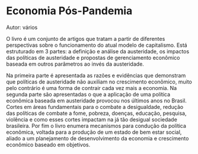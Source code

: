 # Economia Pós-Pandemia
Autor: vários

O livro é um conjunto de artigos que tratam a partir de diferentes perspectivas sobre o funcionamento do atual modelo de capitalismo. Está estruturado em 3 partes: a definição e análise da austeridade, os impactos das políticas de austeridade e propostas de gerenciamento econômico baseada em outros parâmetros ao invés da austeridade.

Na primeira parte é apresentada as razões e evidências que demonstram que políticas de austeridade não auxiliam no crescimento econômico, muito pelo contrário é uma forma de contrair cada vez mais a economia. Na segunda parte são apresentadas o que a aplicação de uma política econômica baseada em austeridade provocou nos últimos anos no Brasil. Cortes em áreas fundamentais para o combate a desigualdade, redução das políticas de combate a fome, pobreza, doenças, educação, pesquisa, violência e como esses cortes impactam na já tão desigual sociedade brasileira. Por fim o livro enumera mecanismos para condução da política econômica, voltada para a produção de um estado de bem estar social, aliado a um planejamento de desenvolvimento da economia e crescimento econômico baseado em objetivos.